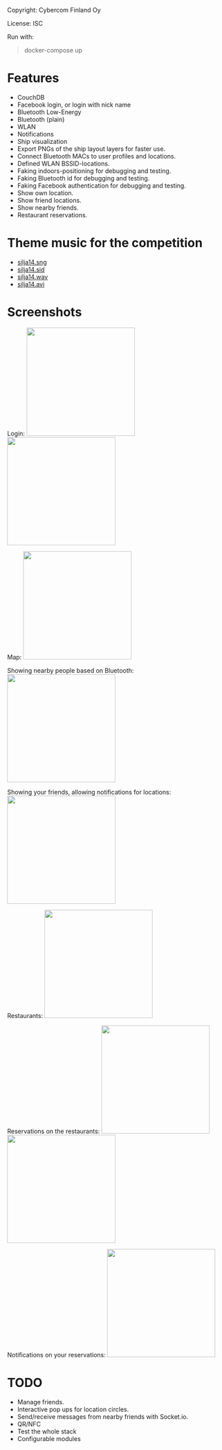 Copyright: Cybercom Finland Oy

License: ISC

Run with:
> docker-compose up

Features
========

- CouchDB
- Facebook login, or login with nick name
- Bluetooth Low-Energy
- Bluetooth (plain)
- WLAN
- Notifications
- Ship visualization
- Export PNGs of the ship layout layers for faster use.
- Connect Bluetooth MACs to user profiles and locations.
- Defined WLAN BSSID-locations.
- Faking indoors-positioning for debugging and testing.
- Faking Bluetooth id for debugging and testing.
- Faking Facebook authentication for debugging and testing.
- Show own location.
- Show friend locations.
- Show nearby friends.
- Restaurant reservations.

Theme music for the competition
===============================

- [silja14.sng](media/silja14.sng)
- [silja14.sid](media/silja14.sid)
- [silja14.wav](media/silja14.wav)
- [silja14.avi](media/silja14.avi)

Screenshots
===========

Login:
<img src="media/login1.png" width="250"/>
<img src="media/login2.png" width="250"/>

Map:
<img src="media/map.png" width="250"/>

Showing nearby people based on Bluetooth:
<img src="media/nearby.png" width="250"/>

Showing your friends, allowing notifications for locations:
<img src="media/friends.png" width="250"/>

Restaurants:
<img src="media/restaurants.png" width="250"/>

Reservations on the restaurants:
<img src="media/reservations.png" width="250"/>
<img src="media/reservations2.png" width="250"/>

Notifications on your reservations:
<img src="media/notification.png" width="250"/>

TODO
====

- Manage friends.
- Interactive pop ups for location circles.
- Send/receive messages from nearby friends with Socket.io.
- QR/NFC
- Test the whole stack
- Configurable modules
